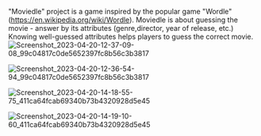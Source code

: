 "Moviedle" project is a game inspired by the popular game "Wordle" (https://en.wikipedia.org/wiki/Wordle).
Moviedle is about guessing the movie - answer by its attributes (genre,director, year of release, etc.)
Knowing well-guessed attributes helps players to guess the correct movie.
![Screenshot_2023-04-20-12-37-09-08_99c04817c0de5652397fc8b56c3b3817](https://github.com/valis-organization/moviedleApp/assets/93155190/2d0302b9-1f1b-4afa-be52-86735cc68868)

![Screenshot_2023-04-20-12-36-54-94_99c04817c0de5652397fc8b56c3b3817](https://github.com/valis-organization/moviedleApp/assets/93155190/cc3ece98-a488-49e3-9baa-670e44e2ada4)

![Screenshot_2023-04-20-14-18-55-75_411ca64fcab69340b73b4320928d5e45](https://github.com/valis-organization/moviedleApp/assets/93155190/601bf779-edc0-4b41-9a15-ab78b34ae50e)

![Screenshot_2023-04-20-14-19-10-60_411ca64fcab69340b73b4320928d5e45](https://github.com/valis-organization/moviedleApp/assets/93155190/509e3b75-eb5b-4ec4-a5d8-9479d2f4c363)
